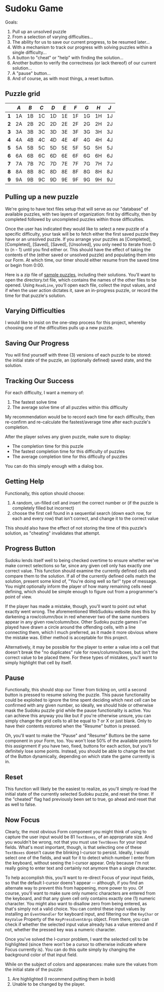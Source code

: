 # Sudoku Game

Goals:
1. Pull up an unsolved puzzle
2. From a selection of varying difficulties...
3. The ability for us to save our current progress, to be resumed later...
4. With a mechanism to track our progress with solving puzzles within a single difficulty...
5. A button to "cheat" or "help" with finding the solution...
6. Another button to verify the correctness (or lack thereof) of our current solution...
7. A "pause" button...
8. And of course, as with most things, a reset button.

## Puzzle grid
|     |*A*|*B*|*C*|*D*|*E*|*F*|*G*|*H*|*J*|
|-----|---|---|---|---|---|---|---|---|---|
|**1**| 1A| 1B| 1C| 1D| 1E| 1F| 1G| 1H| 1J|
|**2**| 2A| 2B| 2C| 2D| 2E| 2F| 2G| 2H| 2J|
|**3**| 3A| 3B| 3C| 3D| 3E| 3F| 3G| 3H| 3J|
|**4**| 4A| 4B| 4C| 4D| 4E| 4F| 4G| 4H| 4J|
|**5**| 5A| 5B| 5C| 5D| 5E| 5F| 5G| 5H| 5J|
|**6**| 6A| 6B| 6C| 6D| 6E| 6F| 6G| 6H| 6J|
|**7**| 7A| 7B| 7C| 7D| 7E| 7F| 7G| 7H| 7J|
|**8**| 8A| 8B| 8C| 8D| 8E| 8F| 8G| 8H| 8J|
|**9**| 9A| 9B| 9C| 9D| 9E| 9F| 9G| 9H| 9J|

## Pulling up a new puzzle
We're going to have text files setup that will serve as our "database" of available puzzles,
with two layers of organization: first by difficulty, then by completed followed by uncompleted puzzles within those difficulties.

Once the user has indicated they would like to select a new puzzle of a specific difficulty, your task will be to fetch either the first saved puzzle they have or an unsolved puzzle. If you arrange your puzzles as [Completed], [Completed], [Saved], [Saved], [Unsolved], you only need to iterate from 0 to (n - 1) until you find either or. This should have the effect of taking the contents of the (either saved or unsolved puzzle) and populating them into our Form. At which time, our timer should either resume from the saved time or begin from 0:00.

Here is a zip file of [sample puzzles], including their solutions. You'll want to open the directory.txt file, which contains the names of the other files to be opened. Using `ReadLine`, you'll open each file, collect the input values, and if when the user action dictates it, save an in-progress puzzle, or record the time for that puzzle's solution.

## Varying Difficulties
I would like to insist on the one-step process for this project, whereby choosing one of the difficulties pulls up a new puzzle.

## Saving Our Progress
You will find yourself with three (3) versions of each puzzle to be stored: the initial state of the puzzle, an (optionally defined) saved state, and the solution.

## Tracking Our Success
For each difficulty, I want a memory of:
1. The fastest solve time
2. The average solve time of all puzzles within this difficulty

My recommendation would be to record each time for each difficulty, then re-confirm and re-calculate the fastest/average time after each puzzle's completion.

After the player solves any given puzzle, make sure to display:

* The completion time for this puzzle
* The fastest completion time for this difficulty of puzzles
* The average completion time for this difficulty of puzzles

You can do this simply enough with a dialog box.

## Getting Help
Functionally, this option should choose:
1. A random, un-filled cell and insert the correct number or (if the puzzle is completely filled but incorrect)
2. choose the first cell found in a sequential search (down each row, for each and every row) that isn't correct, and change it to the correct value

This should also have the effect of not storing the time of this puzzle's solution, as "cheating" invalidates that attempt.

## Progress Button
Sudoku lends itself well to being checked overtime to ensure whether we've make correct selections so far, since any given cell only has exactly one correct value. This function should examine the currently defined cells and compare them to the solution. If all of the currently defined cells match the solution, present some kind of, "You're doing well so far!" type of message. You might optionally inform the player of how many remaining cells need defining, which should be simple enough to figure out from a programmer's point of view.

If the player has made a mistake, though, you'll want to point out what exactly went wrong. The aforementioned WebSudoku website does this by darkening a row/column/box in red whenever two of the same numbers appear in any given row/column/box. Other Sudoku puzzle games I've played have drawn a circle around the offending cells, with a line connecting them, which I much preferred, as it made it more obvious where the mistake was. Either method is acceptable for this project.

Alternatively, it may be possible for the player to enter a value into a cell that doesn't break the "no duplicates" rule for rows/columns/boxes, but isn't the correct value to be placed there. For these types of mistakes, you'll want to simply highlight that cell by itself.

## Pause
Functionally, this should stop our Timer from ticking on, until a second button is pressed to resume solving the puzzle.
This pause functionality could be exploited to ignore the time spent deciding which next cell can be confirmed with any given number, so ideally, we should hide or otherwise mask the Sudoku puzzle grid while the pause functionality is active. You can achieve this anyway you like but if you're otherwise unsure, you can simply change the grid cells to all be equal to ? or X or just blank. Only to have their contents restored when the "Resume" button is pressed.

Oh, you'll want to make the "Pause" and "Resume" Buttons be the same component in your Form, too. You won't lose 50% of the available points for this assignment if you have two, fixed, buttons for each action, but you'll definitely lose some points. Instead, you should be able to change the text of the Button dynamically, depending on which state the game currently is in.

## Reset
This function will likely be the easiest to realize, as you'll simply re-load the initial state of the currently selected Sudoku puzzle, and reset the timer. If the "cheated" flag had previously been set to true, go ahead and reset that as well to false.

## Now Focus
Clearly, the most obvious Form component you might think of using to capture the user input would be 81 `TextBoxes`, of an appropriate size. And you wouldn't be wrong, not that you must use `TextBoxes` for your input fields. What's most important, though, is that selecting one of these `TextBoxes` doesn't cause the blinking I-cursor to persist. Ideally, I would select one of the fields, and wait for it to detect which number I enter from the keyboard, without seeing the I-cursor appear. Only because I'm not really going to enter text and certainly not anymore than a single character.

To help accomplish this, you'll want to re-direct Focus of your input fields, so that the default I-cursor doens't appear -- although, if you find an alternate way to prevent this from happening, more power to you. Of course, you'll want to make sure only numeric characters are entered from the keyboard, and that any given cell only contains exactly one (1) numeric character. You might also want to disallow zero from being entered, as that's simply not a valid choice. You can control these input values by installing an `EventHandler` for keyboard input, and filtering our the `KeyChar` or `KeyValue` Property of the `KeyPressEventArgs` object. From there, you can check if whether the selected input value already has a value entered and if not, whether the pressed key was a numeric character.

Once you've solved the I-cursor problem, I want the selected cell to be highlighted (since there won't be a cursor to otherwise indicate where Focus currently is). You can do this quite simply by changing the background color of that input field.

While on the subject of colors and appearances: make sure the values from the initial state of the puzzle:
1. Are highlighted (I recommend putting them in bold)
2. Unable to be changed by the player.




[sample puzzles]: https://github.com/joshruge89/Assign5/tree/master/Sudoku/Properties/Resources/puzzles
